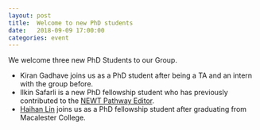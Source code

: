 ```yaml
---
layout: post
title:  Welcome to new PhD students
date:   2018-09-09 17:00:00
categories: event
---
```


We welcome three new PhD Students to our Group. 
 * Kiran Gadhave joins us as a PhD student after being a TA and an intern with the group before. 
 * Ilkin Safarli is a new PhD fellowship student who has previously contributed to the [NEWT Pathway Editor](http://newteditor.org/index.html).
 * [Haihan Lin](/team/lin/) joins us as a PhD fellowship student after graduating from Macalester College.     
 
